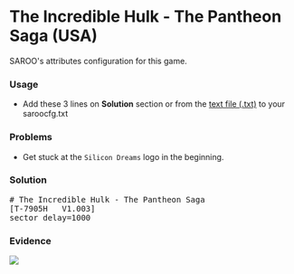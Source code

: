 # The Incredible Hulk - The Pantheon Saga (USA)

SAROO's attributes configuration for this game.

### Usage

- Add these 3 lines on **Solution** section or from the [text file (.txt)](./config.txt) to your saroocfg.txt

### Problems

- Get stuck at the `Silicon Dreams` logo in the beginning.

### Solution

<pre># The Incredible Hulk - The Pantheon Saga
[T-7905H   V1.003]
sector_delay=1000</pre>

### Evidence

[![](https://img.youtube.com/vi/gMwX7GdTWHw/0.jpg)](https://youtu.be/gMwX7GdTWHw)
